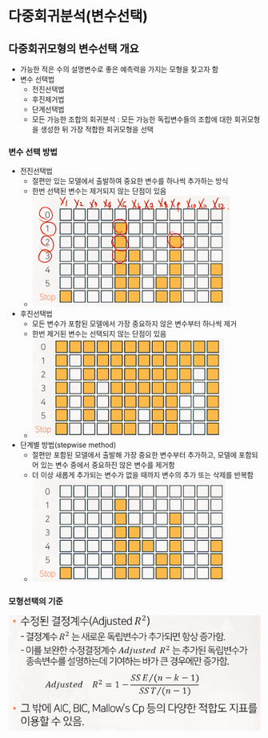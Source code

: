 # 다중회귀분석(변수선택)

## 다중회귀모형의 변수선택 개요

* 가능한 적은 수의 설명변수로 좋은 예측력을 가지는 모형을 찾고자 함
* 변수 선택법
  * 전진선택법
  * 후진제거법
  * 단계선택법
  * 모든 가능한 조합의 회귀분석 : 모든 가능한 독립변수들의 조합에 대한 회귀모형을 생성한 뒤 가장 적합한 회귀모형을 선택

### 변수 선택 방법

* 전진선택법
  * 절편만 있는 모델에서 출발하여 중요한 변수를 하나씩 추가하는 방식
  * 한번 선택된 변수는 제거되지 않는 단점이 있음
  * ![12-1](12_다중회귀분석(변수선택).assets/12-1.png)
* 후진선택법
  * 모든 변수가 포함된 모델에서 가장 중요하지 않은 변수부터 하나씩 제거
  * 한번 제거된 변수는 선택되지 않는 단점이 있음
  * ![12-2](12_다중회귀분석(변수선택).assets/12-2.png)
* 단계별 방법(stepwise method)
  * 절편만 포함된 모델에서 출발해 가장 중요한 변수부터 추가하고, 모델에 포함되어 있는 변수 중에서 중요하진 않은 변수를 제거함
  * 더 이상 새롭게 추가되는 변수가 없을 때까지 변수의 추가 또는 삭제를 반복함
  * ![12-3](12_다중회귀분석(변수선택).assets/12-3.png)

### 모형선택의 기준

![12-4](12_다중회귀분석(변수선택).assets/12-4.png)

